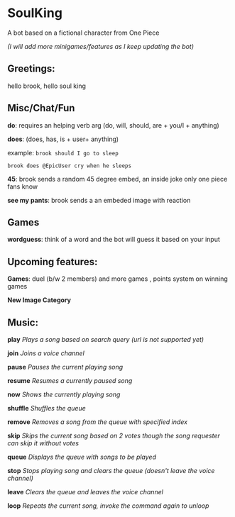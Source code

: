 # SoulKing
A bot based on a fictional character from One Piece

_(I will add more minigames/features as I keep updating the bot)_
## Greetings:
hello brook, hello soul king


## Misc/Chat/Fun 

**do**: requires an helping verb arg (do, will, should, are + you/I + anything)

**does**: (does, has, is + user+ anything)

example: `brook should I go to sleep`

`brook does @EpicUser cry when he sleeps`
    
**45**: brook sends a random 45 degree embed, an inside joke only one piece fans know

**see my pants**: brook sends a an embeded image with reaction 

## Games
**wordguess**: think of a word and the bot will guess it based on your input

## Upcoming features:
**Games**: duel (b/w 2 members) and more games , points system on winning games
       
**New Image Category**  


## Music:
**play**  _Plays a song based on search query (url is not supported yet)_

**join**  _Joins a voice channel_ 

**pause** _Pauses the current playing song_ 

**resume** _Resumes a currently paused song_

**now** _Shows the currently playing song_ 

**shuffle** _Shuffles the queue_

**remove** _Removes a song from the queue with specified index_

**skip** _Skips the current song based on 2 votes though the song requester can skip it without votes_

**queue** _Displays the queue with songs to be played_

**stop** _Stops playing song and clears the queue (doesn't leave the voice channel)_

**leave** _Clears the queue and leaves the voice channel_

**loop** _Repeats the current song, invoke the command again to unloop_


